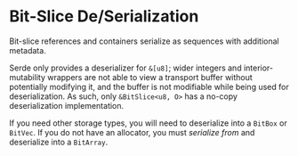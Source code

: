 # Bit-Slice De/Serialization

Bit-slice references and containers serialize as sequences with additional
metadata.

Serde only provides a deserializer for `&[u8]`; wider integers and
interior-mutability wrappers are not able to view a transport buffer without
potentially modifying it, and the buffer is not modifiable while being used for
deserialization. As such, only `&BitSlice<u8, O>` has a no-copy deserialization
implementation.

If you need other storage types, you will need to deserialize into a `BitBox` or
`BitVec`. If you do not have an allocator, you must *serialize from* and
deserialize into a `BitArray`.
